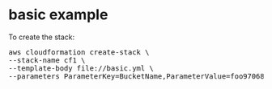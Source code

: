 # basic example

To create the stack:

<pre>
aws cloudformation create-stack \
--stack-name cf1 \
--template-body file://basic.yml \
--parameters ParameterKey=BucketName,ParameterValue=foo97068
</pre>